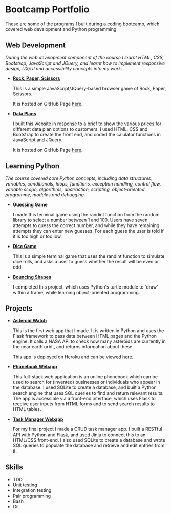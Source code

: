 # Bootcamp Portfolio

These are some of the programs I built during a coding bootcamp, which covered web development and Python programming.

## Web Development
*During the web development component of the course I learnt HTML, CSS, Bootstrap, JavaScript and JQuery, and learnt how to implement responsive design, UX/UI and accessibility concepts into my work.*

* [**Rock, Paper, Scissors**](https://github.com/hpellis/rock_paper_scissors)  

    This is a simple JavaScript/JQuery-based browser game of Rock, Paper, Scissors.  
    
    It is hosted on GitHub Page [here](https://hpellis.github.io/rock_paper_scissors/).

* [**Data Plans**](https://github.com/hpellis/dataplans)  

    I built this website in response to a brief to show the various prices for different data plan options to customers. I used HTML, CSS and Bootstrap to create the front end, and coded the calulator functions in JavaScript and JQuery.  
    
    It is hosted on GitHub Page [here](https://hpellis.github.io/dataplans/).

## Learning Python
*The course covered core Python concepts, including data structures, variables, conditionals, loops, functions, exception handling, control flow, variable scope, algorithms, abstraction, scripting, object-oriented programme, modules and debugging.*

* [**Guessing Game**](https://github.com/hpellis/guessing_game)

    I made this terminal game using the randint function from the random library to select a number between 1 and 100. Users have seven attempts to guess the correct number, and while they have remaining attempts they can enter new guesses. For each guess the user is told if it is too high or too low.

* [**Dice Game**](https://github.com/hpellis/dice_game)

    This is a simple terminal game that uses the randint function to simulate dice rolls, and asks a user to guess whether the result will be even or odd.

* [**Bouncing Shapes**](https://github.com/hpellis/bouncing_shapes)

    I completed this project, which uses Python's turtle module to 'draw' within a frame, while learning object-oriented programming.

## Projects

* [**Asteroid Watch**](https://github.com/hpellis/asteroid_watch)  

    This is the first web app that I made. It is written in Python and uses the Flask framework to pass data between HTML pages and the Python engine. It calls a NASA API to check how many asteroids are currently in the near earth orbit, and returns information about these.  
    
    This app is deployed on Heroku and can be viewed [here](https://sheltered-savannah-14979.herokuapp.com/).

* [**Phonebook Webapp**](https://github.com/hpellis/phonebook_webapp)  

    This full-stack web application is an online phonebook which can be used to search for (invented) businesses or individuals who appear in the database. I used SQLite to create a database, and built a Python search engine that uses SQL queries to find and return relevant results. The app is accessible via a front-end interface, which uses Flask to receive user inputs from HTML forms and to send search results to HTML tables.   

* [**Task Manager Webapp**](https://github.com/hpellis/task_manager_app)  

    For my final project I made a CRUD task manager app. I built a RESTful API with Python and Flask, and used Jinja to connect this to an HTML/CSS front-end. I also used SQLite to create a database and wrote SQL queries to populate the database and retrieve and edit entries from it.
    
    
   
    
## Skills

* TDD
* Unit testing
* Integration testing
* Pair programming
* Bash
* Git
